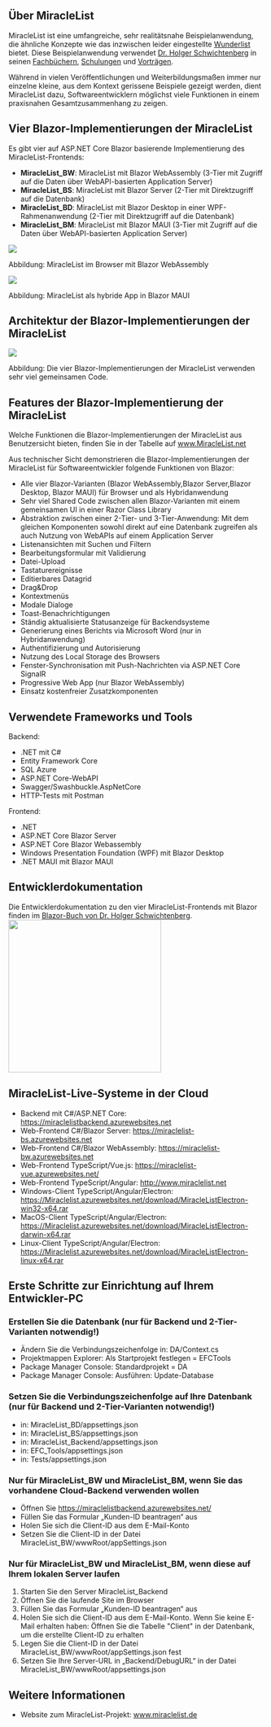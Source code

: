<h2>Über MiracleList</h2>
<p>
 MiracleList ist eine umfangreiche, sehr realitätsnahe Beispielanwendung, die ähnliche Konzepte wie das inzwischen leider eingestellte <a href="https://de.wikipedia.org/wiki/Wunderlist">Wunderlist</a> bietet. Diese Beispielanwendung verwendet <a href="https://www.dotnet-doktor.de">Dr. Holger Schwichtenberg</a> in seinen <a href="https://www.IT-Visions.de/Verlag">Fachbüchern</a>, <a href="https://www.IT-Visions.de/Schulungen">Schulungen</a> und <a href="https://www.IT-Visions.de/Vortraege">Vorträgen</a>. 
 
 <div class="alert alert-info">
  Während in vielen Veröffentlichungen und Weiterbildungsmaßen immer nur einzelne kleine, aus dem Kontext gerissene Beispiele gezeigt werden, dient MiracleList dazu, Softwareentwicklern möglichst viele Funktionen in einem praxisnahen Gesamtzusammenhang zu zeigen.
 </div>
</p>

<h2>Vier Blazor-Implementierungen der MiracleList</h2>

 Es gibt vier auf ASP.NET Core Blazor basierende Implementierung des MiracleList-Frontends:
<ul>
 <li><b>MiracleList_BW</b>: MiracleList mit Blazor WebAssembly (3-Tier mit Zugriff auf die Daten über WebAPI-basierten Application Server)</li>
 <li><b>MiracleList_BS</b>: MiracleList mit Blazor Server (2-Tier mit Direktzugriff auf die Datenbank)</li>
 <li><b>MiracleList_BD</b>: MiracleList mit Blazor Desktop in einer WPF-Rahmenanwendung (2-Tier mit Direktzugriff auf die Datenbank)</li>
 <li><b>MiracleList_BM</b>: MiracleList mit Blazor MAUI (3-Tier mit Zugriff auf die Daten über WebAPI-basierten Application Server)</li>
</ul>

<img src="https://user-images.githubusercontent.com/3673169/224502226-42708662-4fc6-4acd-bc66-caa277dcbb9b.png">
<p>Abbildung: MiracleList im Browser mit Blazor WebAssembly</p>

<img src="https://user-images.githubusercontent.com/3673169/224502120-1e4a7310-b574-49f5-b7dd-72b240f9fe92.png">
<p>Abbildung: MiracleList als hybride App in Blazor MAUI</p>

<h2>Architektur der Blazor-Implementierungen der MiracleList</h2>
<img src="https://user-images.githubusercontent.com/3673169/224501737-dbe842a5-4db4-455f-a287-655c71b73967.png">
<p>Abbildung: Die vier Blazor-Implementierungen der MiracleList verwenden sehr viel gemeinsamen Code.</p>

<h2>Features der Blazor-Implementierung der MiracleList</h2>

<p>Welche Funktionen die Blazor-Implementierungen der MiracleList aus Benutzersicht bieten, finden Sie in der Tabelle auf <a href="http://www.MiracleList.net">www.MiracleList.net</a></p>

<p>Aus technischer Sicht demonstrieren die Blazor-Implementierungen der MiracleList für Softwareentwickler folgende Funktionen von Blazor:</p>
<ul>
 <li>Alle vier Blazor-Varianten (Blazor WebAssembly,Blazor Server,Blazor Desktop, Blazor MAUI) für Browser und als Hybridanwendung</li>
 <li>Sehr viel Shared Code zwischen allen Blazor-Varianten mit einem gemeinsamen UI in einer Razor Class Library </li>
 <li>Abstraktion zwischen einer 2-Tier- und 3-Tier-Anwendung: Mit dem gleichen Komponenten sowohl direkt auf eine Datenbank zugreifen als auch Nutzung von WebAPIs auf einem Application Server</li>
 <li>Listenansichten mit Suchen und Filtern</li>
 <li>Bearbeitungsformular mit Validierung</li>
 <li>Datei-Upload</li>
 <li>Tastaturereignisse</li>
 <li>Editierbares Datagrid</li>
 <li>Drag&Drop</li>
 <li>Kontextmenüs</li>
 <li>Modale Dialoge</li>
 <li>Toast-Benachrichtigungen</li>
 <li>Ständig aktualisierte Statusanzeige für Backendsysteme</li>
 <li>Generierung eines Berichts via Microsoft Word (nur in Hybridanwendung)</li>
 <li>Authentifizierung und Autorisierung</li>
 <li>Nutzung des Local Storage des Browsers</li>
 <li>Fenster-Synchronisation mit Push-Nachrichten via ASP.NET Core SignalR</li>
 <li>Progressive Web App (nur Blazor WebAssembly)</li>
 <li>Einsatz kostenfreier Zusatzkomponenten</li>
</ul>

## Verwendete Frameworks und Tools
Backend:
- .NET mit C#
- Entity Framework Core
- SQL Azure
- ASP.NET Core-WebAPI
- Swagger/Swashbuckle.AspNetCore
- HTTP-Tests mit Postman

Frontend:
- .NET
- ASP.NET Core Blazor Server
- ASP.NET Core Blazor Webassembly
- Windows Presentation Foundation (WPF) mit Blazor Desktop
- .NET MAUI mit Blazor MAUI

## Entwicklerdokumentation

Die Entwicklerdokumentation zu den vier MiracleList-Frontends mit Blazor finden im <a href="https://it-visions.de/blazorbuch">Blazor-Buch von Dr. Holger Schwichtenberg</a>.
<a href="https://it-visions.de/blazorbuch">
<img src="https://user-images.githubusercontent.com/3673169/224503307-5dcda1a8-612b-4ee6-95e8-2dad43fa917d.png" width="300">
</a>

<h2>MiracleList-Live-Systeme in der Cloud</h2>
<ul>
 <li>Backend mit C#/ASP.NET Core: <a href="https://miraclelistbackend.azurewebsites.net" rel="nofollow">https://miraclelistbackend.azurewebsites.net</a></li>
 <li>Web-Frontend C#/Blazor Server: <a href="https://miraclelist-bs.azurewebsites.net" rel="nofollow">https://miraclelist-bs.azurewebsites.net</a></li>
 <li>Web-Frontend C#/Blazor WebAssembly: <a href="https://miraclelist-bw.azurewebsites.net" rel="nofollow">https://miraclelist-bw.azurewebsites.net</a></li>
 <li>Web-Frontend TypeScript/Vue.js: <a href="https://miraclelist-vue.azurewebsites.net/" rel="nofollow">https://miraclelist-vue.azurewebsites.net/</a></li>
 <li>Web-Frontend TypeScript/Angular: <a href="http://www.miraclelist.net" rel="nofollow">http://www.miraclelist.net</a></li>

 <li>Windows-Client TypeScript/Angular/Electron: <a href="https://Miraclelist.azurewebsites.net/download/MiracleListElectron-win32-x64.rar" rel="nofollow">https://Miraclelist.azurewebsites.net/download/MiracleListElectron-win32-x64.rar</a></li>
 <li>MacOS-Client TypeScript/Angular/Electron: <a href="https://Miraclelist.azurewebsites.net/download/MiracleListElectron-darwin-x64.rar" rel="nofollow">https://Miraclelist.azurewebsites.net/download/MiracleListElectron-darwin-x64.rar</a></li>
 <li>Linux-Client TypeScript/Angular/Electron: <a href="https://Miraclelist.azurewebsites.net/download/MiracleListElectron-linux-x64.rar" rel="nofollow">https://Miraclelist.azurewebsites.net/download/MiracleListElectron-linux-x64.rar</a></li>
</ul>

## Erste Schritte zur Einrichtung auf Ihrem Entwickler-PC

### Erstellen Sie die Datenbank (nur für Backend und 2-Tier-Varianten notwendig!)
- Ändern Sie die Verbindungszeichenfolge in: DA/Context.cs
- Projektmappen Explorer: Als Startprojekt festlegen = EFCTools
- Package Manager Console: Standardprojekt = DA
- Package Manager Console: Ausführen: Update-Database

### Setzen Sie die Verbindungszeichenfolge auf Ihre Datenbank (nur für Backend und 2-Tier-Varianten notwendig!)
- in: MiracleList_BD/appsettings.json
- in: MiracleList_BS/appsettings.json
- in: MiracleList_Backend/appsettings.json
- in: EFC_Tools/appsettings.json
- in: Tests/appsettings.json

### Nur für MiracleList_BW und MiracleList_BM, wenn Sie das vorhandene Cloud-Backend verwenden wollen
- Öffnen Sie https://miraclelistbackend.azurewebsites.net/
- Füllen Sie das Formular „Kunden-ID beantragen“ aus
- Holen Sie sich die Client-ID aus dem E-Mail-Konto
- Setzen Sie die Client-ID in der Datei MiracleList_BW/wwwRoot/appSettings.json

### Nur für MiracleList_BW und MiracleList_BM, wenn diese auf Ihrem lokalen Server laufen
1. Starten Sie den Server MiracleList_Backend
2. Öffnen Sie die laufende Site im Browser
3. Füllen Sie das Formular „Kunden-ID beantragen“ aus
4. Holen Sie sich die Client-ID aus dem E-Mail-Konto. Wenn Sie keine E-Mail erhalten haben: Öffnen Sie die Tabelle "Client" in der Datenbank, um die erstellte Client-ID zu erhalten
5. Legen Sie die Client-ID in der Datei MiracleList_BW/wwwRoot/appSettings.json fest
6. Setzen Sie Ihre Server-URL in „Backend/DebugURL“ in der Datei MiracleList_BW/wwwRoot/appsettings.json

<h2>Weitere Informationen</h2>
<ul>
 <li>Website zum MiracleList-Projekt: <a href="http://www.miraclelist.de" rel="nofollow">www.miraclelist.de</a></li>
</ul>

